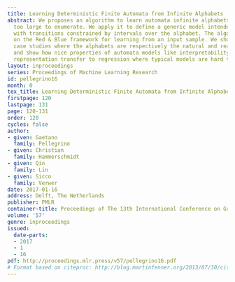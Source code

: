 ```yaml
---
title: Learning Deterministic Finite Automata from Infinite Alphabets
abstract: We proposes an algorithm to learn automata infinite alphabets, or at least
  too large to enumerate. We apply it to define a generic model intended for regression,
  with transitions constrained by intervals over the alphabet. The algorithm is based
  on the Red & Blue framework for learning from an input sample. We show two small
  case studies where the alphabets are respectively the natural and real numbers,
  and show how nice properties of automata models like interpretability and graphical
  representation transfer to regression where typical models are hard to interpret.
layout: inproceedings
series: Proceedings of Machine Learning Research
id: pellegrino16
month: 0
tex_title: Learning Deterministic Finite Automata from Infinite Alphabets
firstpage: 120
lastpage: 131
page: 120-131
order: 120
cycles: false
author:
- given: Gaetano
  family: Pellegrino
- given: Christian
  family: Hammerschmidt
- given: Qin
  family: Lin
- given: Sicco
  family: Verwer
date: 2017-01-16
address: Delft, The Netherlands
publisher: PMLR
container-title: Proceedings of The 13th International Conference on Grammatical Inference
volume: '57'
genre: inproceedings
issued:
  date-parts:
  - 2017
  - 1
  - 16
pdf: http://proceedings.mlr.press/v57/pellegrino16.pdf
# Format based on citeproc: http://blog.martinfenner.org/2013/07/30/citeproc-yaml-for-bibliographies/
---
```

